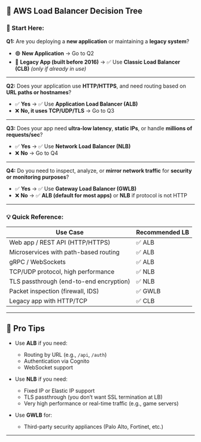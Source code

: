 

## 🌳 **AWS Load Balancer Decision Tree**

### 🔽 Start Here:

**Q1:** Are you deploying a **new application** or maintaining a **legacy system**?

- 🟢 **New Application** → Go to Q2  
- 🔴 **Legacy App (built before 2016)** → ✅ Use **Classic Load Balancer (CLB)** *(only if already in use)*

---

**Q2:** Does your application use **HTTP/HTTPS**, and need routing based on **URL paths or hostnames**?

- ✅ **Yes** → ✅ Use **Application Load Balancer (ALB)**  
- ❌ **No, it uses TCP/UDP/TLS** → Go to Q3

---

**Q3:** Does your app need **ultra-low latency**, **static IPs**, or handle **millions of requests/sec**?

- ✅ **Yes** → ✅ Use **Network Load Balancer (NLB)**  
- ❌ **No** → Go to Q4

---

**Q4:** Do you need to inspect, analyze, or **mirror network traffic** for **security or monitoring purposes**?

- ✅ **Yes** → ✅ Use **Gateway Load Balancer (GWLB)**  
- ❌ **No** → ✅ **ALB (default for most apps)** or **NLB** if protocol is not HTTP

---

### 💡 Quick Reference:

| Use Case | Recommended LB |
|----------|----------------|
| Web app / REST API (HTTP/HTTPS) | ✅ ALB |
| Microservices with path-based routing | ✅ ALB |
| gRPC / WebSockets | ✅ ALB |
| TCP/UDP protocol, high performance | ✅ NLB |
| TLS passthrough (end-to-end encryption) | ✅ NLB |
| Packet inspection (firewall, IDS) | ✅ GWLB |
| Legacy app with HTTP/TCP | ✅ CLB |

---

## 🎯 Pro Tips

- Use **ALB** if you need:
  - Routing by URL (e.g., `/api`, `/auth`)
  - Authentication via Cognito
  - WebSocket support

- Use **NLB** if you need:
  - Fixed IP or Elastic IP support
  - TLS passthrough (you don’t want SSL termination at LB)
  - Very high performance or real-time traffic (e.g., game servers)

- Use **GWLB** for:
  - Third-party security appliances (Palo Alto, Fortinet, etc.)

---

